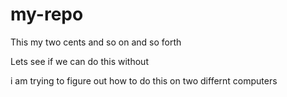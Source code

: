 # my-repo

This my two cents and so on and so forth

Lets see if we can do this without 

i am trying to figure out how to do this on two differnt computers